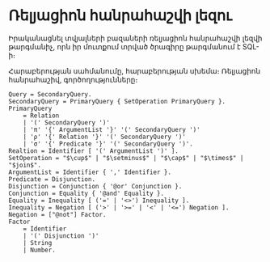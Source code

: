 # Ռելյացիոն հանրահաշվի լեզու

Իրականացնել տվյալների բազաների ռելյացիոն հանրահաշվի լեզվի թարգմանիչ, որն
իր մուտքում տրված ծրագիրը թարգմանում է SQL-ի։

Հարաբերության սահմանումը, հարաբերության սխեմա։ Ռելյացիոն հանրահաշիվ,
գործողությունները։

```
Query = SecondaryQuery.
SecondaryQuery = PrimaryQuery { SetOperation PrimaryQuery }.
PrimaryQuery 
    = Relation
    | '(' SecondaryQuery ')'
    | 'π' '{' ArgumentList '}' '(' SecondaryQuery ')'
    | 'ρ' '{' Relation '}' '(' SecondaryQuery ')'
    | 'σ' '{' Predicate '}' '(' SecondaryQuery ')'.
Realtion = Identifier [ '(' ArgumentList ')' ].
SetOperation = "$\cup$" | "$\setminus$" | "$\cap$" | "$\times$" | "$join$".
ArgumentList = Identifier { ',' Identifier }.
Predicate = Disjunction.
Disjunction = Conjunction { '@or' Conjunction }.
Conjunction = Equality { '@and' Equality }.
Equality = Inequality [ ('=' | '<>') Inequality ].
Inequality = Negation [ ('>' | '>=' | '<' | '<=') Negation ].
Negation = ["@not"] Factor.
Factor
    = Identifier
    | '(' Disjunction ')'
    | String
    | Number.
```
